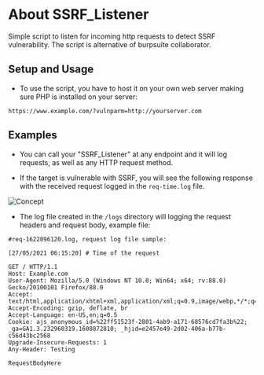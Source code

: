 # About SSRF_Listener
Simple script to listen for incoming http requests to detect SSRF vulnerability. The script is alternative of burpsuite collaborator.

## Setup and Usage

- To use the script, you have to host it on your own web server making sure PHP is installed on your server:

```
https://www.example.com/?vulnparm=http://yourserver.com
```

## Examples

- You can call your "SSRF_Listener" at any endpoint and it will log requests, as well as any HTTP request method.

- If the target is vulnerable with SSRF, you will see the following response with the received request logged in the `req-time.log` file.

![Concept](https://user-images.githubusercontent.com/54465159/119440259-4213d380-bd24-11eb-8915-9a819a9960d7.PNG)

- The log file created in the `/logs` directory will logging the request headers and request body, example file:

```
#req-1622096120.log, request log file sample:

[27/05/2021 06:15:20] # Time of the request

GET / HTTP/1.1
Host: Example.com
User-Agent: Mozilla/5.0 (Windows NT 10.0; Win64; x64; rv:88.0) Gecko/20100101 Firefox/88.0
Accept: text/html,application/xhtml+xml,application/xml;q=0.9,image/webp,*/*;q=0.8
Accept-Encoding: gzip, deflate, br
Accept-Language: en-US,en;q=0.5
Cookie: ajs_anonymous_id=%22ff51523f-2801-4ab9-a171-68576cd7fa3b%22; _ga=GA1.3.232960319.1608872810; _hjid=e2457e49-2d02-406a-b77b-c56d43bc2568
Upgrade-Insecure-Requests: 1
Any-Header: Testing

RequestBodyHere
```
